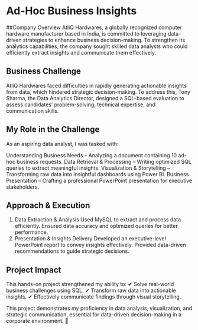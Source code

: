 # Ad-Hoc Business Insights
##Company Overview
AtliQ Hardwares, a globally recognized computer hardware manufacturer based in India, is committed to leveraging data-driven strategies to enhance business decision-making. To strengthen its analytics capabilities, the company sought skilled data analysts who could efficiently extract insights and communicate them effectively.

## Business Challenge
AtliQ Hardwares faced difficulties in rapidly generating actionable insights from data, which hindered strategic decision-making. To address this, Tony Sharma, the Data Analytics Director, designed a SQL-based evaluation to assess candidates’ problem-solving, technical expertise, and communication skills.

## My Role in the Challenge
As an aspiring data analyst, I was tasked with:

Understanding Business Needs – Analyzing a document containing 10 ad-hoc business requests.
Data Retrieval & Processing – Writing optimized SQL queries to extract meaningful insights.
Visualization & Storytelling – Transforming raw data into insightful dashboards using Power BI.
Business Presentation – Crafting a professional PowerPoint presentation for executive stakeholders.

## Approach & Execution
1. Data Extraction & Analysis
Used MySQL to extract and process data efficiently.
Ensured data accuracy and optimized queries for better performance.
2. Presentation & Insights Delivery
Developed an executive-level PowerPoint report to convey insights effectively.
Provided data-driven recommendations to guide strategic decisions.

## Project Impact
This hands-on project strengthened my ability to:
✔ Solve real-world business challenges using SQL.
✔ Transform raw data into actionable insights.
✔ Effectively communicate findings through visual storytelling.

This project demonstrates my proficiency in data analysis, visualization, and strategic communication, essential for data-driven decision-making in a corporate environment. 🚀







